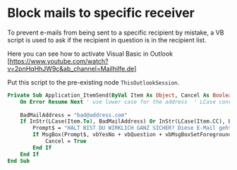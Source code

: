 # Block mails to specific receiver

To prevent e-mails from being sent to a specific recipient by mistake, a VB script is used to ask if the recipient in question is in the recipient list.

Here you can see how to activate Visual Basic in Outlook
[https://www.youtube.com/watch?v=2pnHqHhJW9c&ab_channel=Mailhilfe.de]

Put this script to the pre-existing node `ThisOutlookSession`.

```vb
Private Sub Application_ItemSend(ByVal Item As Object, Cancel As Boolean)
    On Error Resume Next ' use lower case for the address  ' LCase converts all addresses in the To field to lower case
    
    BadMailAddress = "bad@address.com"
    If InStr(LCase(Item.To), BadMailAddress) Or InStr(LCase(Item.CC), BadMailAddress) Or InStr(LCase(Item.BCC), BadMailAddress) Then
        Prompt$ = "HALT BIST DU WIRKLICH GANZ SICHER? Diese E-Mail geht an " & BadMailAddress
        If MsgBox(Prompt$, vbYesNo + vbQuestion + vbMsgBoxSetForeground, "Check Address") = vbNo Then
            Cancel = True
        End If
    End If
End Sub
```
